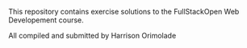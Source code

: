 This repository contains exercise solutions to the FullStackOpen Web Developement course.

All compiled and submitted by Harrison Orimolade 
